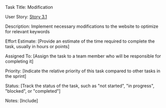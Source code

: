 Task Title: Modification

User Story: [Story 3.1](documentation/theme_1/initiatives/Epics/Stories/Story_3.1.md)

Description: Implement necessary modifications to the website to optimize for relevant keywords

Effort Estimate: [Provide an estimate of the time required to complete the task, usually in hours or points]

Assigned To: [Assign the task to a team member who will be responsible for completing it]

Priority: [Indicate the relative priority of this task compared to other tasks in the sprint]

Status: [Track the status of the task, such as "not started", "in progress", "blocked", or "completed"]

Notes: [Include]